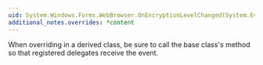 ```yaml
---
uid: System.Windows.Forms.WebBrowser.OnEncryptionLevelChanged(System.EventArgs)
additional_notes.overrides: *content
---
```


<p>When overriding <xref href="System.Windows.Forms.WebBrowser.OnEncryptionLevelChanged(System.EventArgs)"></xref> in a derived class, be sure to call the base class's <xref href="System.Windows.Forms.WebBrowser.OnEncryptionLevelChanged(System.EventArgs)"></xref> method so that registered delegates receive the event.</p>


